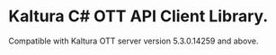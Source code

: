 # Kaltura C# OTT API Client Library.
Compatible with Kaltura OTT server version 5.3.0.14259 and above.
